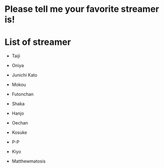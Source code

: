 # Please tell me your favorite streamer is!

# List of streamer
- Taiji
- Oniya
- Junichi Kato
- Mokou
- Futonchan
- Shaka
- Hanjo
- Oechan
- Kosuke
- P-P
- Kiyo

- Matthewmatosis
